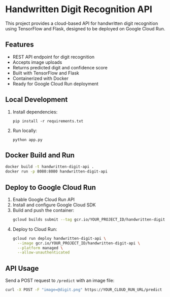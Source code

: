 # Handwritten Digit Recognition API

This project provides a cloud-based API for handwritten digit recognition using TensorFlow and Flask, designed to be deployed on Google Cloud Run.

## Features
- REST API endpoint for digit recognition
- Accepts image uploads
- Returns predicted digit and confidence score
- Built with TensorFlow and Flask
- Containerized with Docker
- Ready for Google Cloud Run deployment

## Local Development
1. Install dependencies:
   ```
   pip install -r requirements.txt
   ```

2. Run locally:
   ```
   python app.py
   ```

## Docker Build and Run
```bash
docker build -t handwritten-digit-api .
docker run -p 8080:8080 handwritten-digit-api
```

## Deploy to Google Cloud Run
1. Enable Google Cloud Run API
2. Install and configure Google Cloud SDK
3. Build and push the container:
   ```bash
   gcloud builds submit --tag gcr.io/YOUR_PROJECT_ID/handwritten-digit-api
   ```
4. Deploy to Cloud Run:
   ```bash
   gcloud run deploy handwritten-digit-api \
     --image gcr.io/YOUR_PROJECT_ID/handwritten-digit-api \
     --platform managed \
     --allow-unauthenticated
   ```

## API Usage
Send a POST request to `/predict` with an image file:
```bash
curl -X POST -F "image=@digit.png" https://YOUR_CLOUD_RUN_URL/predict
```
